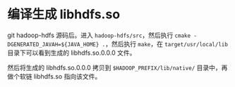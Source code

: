 # 编译生成 libhdfs.so

git hadoop-hdfs 源码后。进入 `hadoop-hdfs/src`，然后执行 `cmake -DGENERATED_JAVAH=${JAVA_HOME} .`，然后执行 `make`，在 `target/usr/local/lib` 目录下可以看到生成的 libhdfs.so.0.0.0 文件。

然后将生成的 libhdfs.so.0.0.0 拷贝到 `$HADOOP_PREFIX/lib/native/` 目录中，再做个软链 libhdfs.so 指向该文件。
